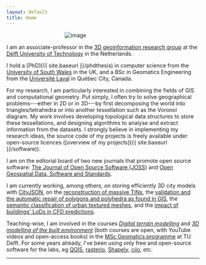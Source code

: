 ```yaml
---
layout: default
title: Home
---
```


<div style='width:200px;margin:0 auto;'> 
  <img class="centre" alt="image" src="{{ site.baseurl }}/img/me.jpg">
</div>


I am an associate-professor in the [3D geoinformation research group](http://3d.bk.tudelft.nl) at the [Delft University of Technology](http://www.tudelft.nl) in the Netherlands.

I hold a [PhD]({{ site.baseurl }}/phdthesis) in computer science from the [University of South Wales](http://www.southwales.ac.uk) in the UK, and a BSc in Geomatics Engineering from the [Université Laval](http://www.ulaval.ca) in Québec City, Canada.

For my research, I am particularly interested in combining the fields of GIS and computational geometry. 
Put simply, I often try to solve geographical problems---either in 2D or in 3D---by first decomposing the world into triangles/tetrahedra or into another tessellation such as the Voronoi diagram. 
My work involves developing topological data structures to store these tessellations, and designing algorithms to analyse and extract information from the datasets. 
I strongly believe in implementing my research ideas, the source code of my projects is freely available under open-source licences ([overview of my projects]({{ site.baseurl }}/software)).

I am on the editorial board of two new journals that promote open source software: [The Journal of Open Source Software (JOSS)](https://joss.theoj.org/) and [Open Geospatial Data, Software and Standards](https://opengeospatialdata.springeropen.com/).

I am currently working, among others, on storing efficiently 3D city models with [CityJSON](https://www.cityjson.org), on the [reconstruction of massive TINs](https://github.com/hugoledoux/sst/), the [validation and the automatic repair of polygons and polyhedra as found in GIS](http://geovalidation.bk.tudelft.nl), the [semantic classification of urban textured meshes](https://3d.bk.tudelft.nl/projects/meshannotation/), and the [impact of buildings' LoDs in CFD predictions](https://3d.bk.tudelft.nl/projects/cfd+lods/).

Teaching-wise, I am involved in the courses [*Digital terrain modelling*](https://3d.bk.tudelft.nl/courses/geo1015/) and [*3D modelling of the built environment*](https://3d.bk.tudelft.nl/courses/geo1004/) (both courses are open, with YouTube videos and open-access books) in the [MSc Geomatics programme](http://geomatics.tudelft.nl) at TU Delft.
For some years already, I've been using only free and open-source software for the labs, eg [QGIS](http://www.qgis.org/), [rasterio](https://github.com/mapbox/rasterio), [Shapely](https://github.com/Toblerity/Shapely), [cjio](https://github.com/cityjson/cjio), etc.

- - -

<a rel="me" href="https://fosstodon.org/@hugoledoux"></a>